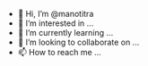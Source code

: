 - 👋 Hi, I’m @manotitra
- 👀 I’m interested in ...
- 🌱 I’m currently learning ...
- 💞️ I’m looking to collaborate on ...
- 📫 How to reach me ...

<!---
manotitra/manotitra is a ✨ special ✨ repository because its `README.md` (this file) appears on your GitHub profile.
You can click the Preview link to take a look at your changes.
--->
